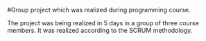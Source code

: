 #Group project which was realized during programming course.

The project was being realized in 5 days in a group of three course members. It was realized according to the SCRUM methodology.
